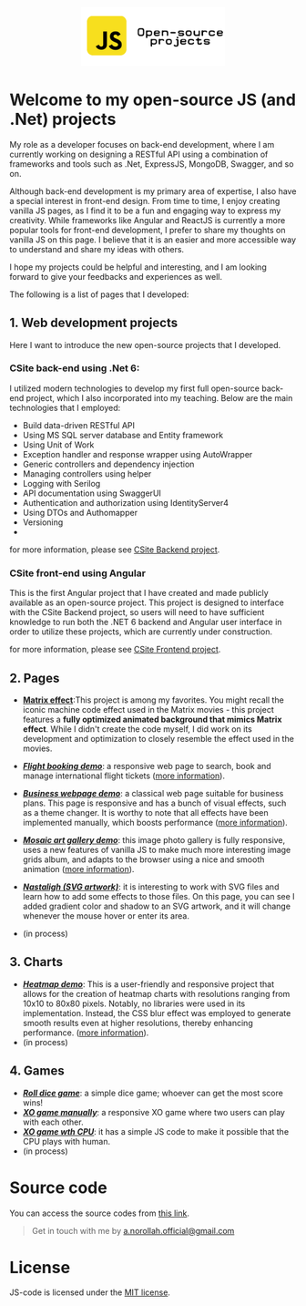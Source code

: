 <p style="margin: auto; width: 50%;">
  <a href="https://amin-norollah.github.io/JS-code/">
  <img src="banner.png" alt="javascript open-source projects">
    </a>
  </p>
  
# Welcome to my open-source JS (and .Net) projects

My role as a developer focuses on back-end development, where I am currently working on designing a RESTful API using a combination of frameworks and tools such as .Net, ExpressJS, MongoDB, Swagger, and so on.

Although back-end development is my primary area of expertise, I also have a special interest in front-end design. From time to time, I enjoy creating vanilla JS pages, as I find it to be a fun and engaging way to express my creativity. While frameworks like Angular and ReactJS is currently a more popular tools for front-end development, I prefer to share my thoughts on vanilla JS on this page. I believe that it is an easier and more accessible way to understand and share my ideas with others.

I hope my projects could be helpful and interesting, and I am looking forward to give your feedbacks and experiences as well.

The following is a list of pages that I developed:

## 1. **Web development projects**
 Here I want to introduce the new open-source projects that I developed.
 
 ### CSite back-end using .Net 6:
I utilized modern technologies to develop my first full open-source back-end project, which I also incorporated into my teaching. Below are the main technologies that I employed:
- Build data-driven RESTful API
- Using MS SQL server database and Entity framework
- Using Unit of Work
- Exception handler and response wrapper using AutoWrapper
- Generic controllers and dependency injection 
- Managing controllers using helper
- Logging with Serilog
- API documentation using SwaggerUI
- Authentication and authorization using IdentityServer4
- Using DTOs and Authomapper
- Versioning
- 
for more information, please see [CSite Backend project](https://github.com/amin-norollah/CSite_Backend_dotNet6).

### CSite front-end using Angular
This is the first Angular project that I have created and made publicly available as an open-source project. This project is designed to interface with the CSite Backend project, so users will need to have sufficient knowledge to run both the .NET 6 backend and Angular user interface in order to utilize these projects, which are currently under construction.

for more information, please see [CSite Frontend project](https://github.com/amin-norollah/CSite_angular).


## 2. **Pages**
- [**Matrix effect**](https://amin-norollah.github.io/JS-code/Pages/MatrixEffect/):This project is among my favorites. You might recall the iconic machine code effect used in the Matrix movies - this project features a **fully optimized animated background that mimics Matrix effect**. While I didn't create the code myself, I did work on its development and optimization to closely resemble the effect used in the movies.
- [**_Flight booking demo_**](https://amin-norollah.github.io/JS-code/Pages/FlightBooking/): a responsive web page to search, book and manage international flight tickets ([more information](https://github.com/amin-norollah/JS-code/tree/main/Pages/FlightBooking)).
- [**_Business webpage demo_**](https://amin-norollah.github.io/JS-code/Pages/BusinessWebpage/): a classical web page suitable for business plans. This page is responsive and has a bunch of visual effects, such as a theme changer. It is worthy to note that all effects have been implemented manually, which boosts performance ([more information](https://github.com/amin-norollah/JS-code/tree/main/Pages/BusinessWebpage)).
- [**_Mosaic art gallery demo_**](https://amin-norollah.github.io/JS-code/Pages/MosaicGallery/): this image photo gallery is fully responsive, uses a new features of vanilla JS to make much more interesting image grids album, and adapts to the browser using a nice and smooth animation ([more information](https://github.com/amin-norollah/JS-code/tree/main/Pages/MosaicGallery)).
- [**_Nastaligh (SVG artwork)_**](https://amin-norollah.github.io/JS-code/Pages/Nastaligh/): it is interesting to work with SVG files and learn how to add some effects to those files. On this page, you can see I added gradient color and shadow to an SVG artwork, and it will change whenever the mouse hover or enter its area.

- (in process)

## 3. **Charts**

- [**_Heatmap demo_**](https://amin-norollah.github.io/JS-code/Charts/Heatmap/): This is a user-friendly and responsive project that allows for the creation of heatmap charts with resolutions ranging from 10x10 to 80x80 pixels. Notably, no libraries were used in its implementation. Instead, the CSS blur effect was employed to generate smooth results even at higher resolutions, thereby enhancing performance. ([more information](https://github.com/amin-norollah/JS-code/tree/main/Charts/Heatmap)).
- (in process)

## 4. **Games**

- [**_Roll dice game_**](https://amin-norollah.github.io/JS-code/Games/RollDice): a simple dice game; whoever can get the most score wins!
- [**_XO game manually_**](https://amin-norollah.github.io/JS-code/Games/XO-manual): a responsive XO game where two users can play with each other.
- [**_XO game wth CPU_**](https://amin-norollah.github.io/JS-code/Games/XO-CPU): it has a simple JS code to make it possible that the CPU plays with human.
- (in process)

# Source code

You can access the source codes from [this link](https://github.com/amin-norollah/JS-code).

> Get in touch with me by [a.norollah.official@gmail.com](mailto:a.norollah.official@gmail.com)

# License

JS-code is licensed under the [MIT license](https://opensource.org/licenses/MIT).
